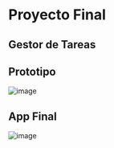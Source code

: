 # Proyecto Final
## Gestor de Tareas

## Prototipo
![image](https://github.com/user-attachments/assets/09d69679-2e0f-487c-875e-63f83f64714c)
## App Final
![image](https://github.com/user-attachments/assets/8986b978-01b6-4a74-abc4-d4f6751ceb38)
